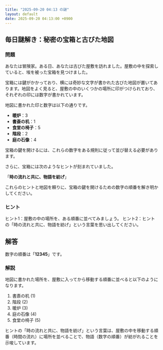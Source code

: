```yaml
---
title: "2025-09-20 04:13 の謎"
layout: default
date: 2025-09-20 04:13:00 +0900
---
```

## 毎日謎解き：秘密の宝箱と古びた地図

### 問題

あなたは冒険家。ある日、あなたは古びた屋敷を訪れました。屋敷の中を探索していると、埃を被った宝箱を見つけました。

宝箱には鍵がかかっており、横には奇妙な文字が書かれた古びた地図が置いてあります。地図をよく見ると、屋敷の中のいくつかの場所に印がつけられており、それぞれの印には数字が書かれています。

地図に書かれた印と数字は以下の通りです。

*   **暖炉**：3
*   **書斎の机**：1
*   **食堂の椅子**：5
*   **階段**：2
*   **庭の石像**：4

宝箱の鍵を開けるには、これらの数字をある規則に従って並び替える必要があります。

さらに、宝箱には次のようなヒントが刻まれていました。

「**時の流れと共に、物語を紡げ**」

これらのヒントと地図を頼りに、宝箱の鍵を開けるための数字の順番を解き明かしてください。

### ヒント

ヒント1：屋敷の中の場所を、ある順番に並べてみましょう。
ヒント2：ヒントの「時の流れと共に、物語を紡げ」という言葉を思い出してください。

## 解答

数字の順番は「**12345**」です。

### 解説

地図に書かれた場所を、屋敷に入ってから移動する順番に並べると以下のようになります。

1.  書斎の机 (1)
2.  階段 (2)
3.  暖炉 (3)
4.  庭の石像 (4)
5.  食堂の椅子 (5)

ヒントの「時の流れと共に、物語を紡げ」という言葉は、屋敷の中を移動する順番（時間の流れ）に場所を並べることで、物語（数字の順番）が紡がれることを示唆しています。
